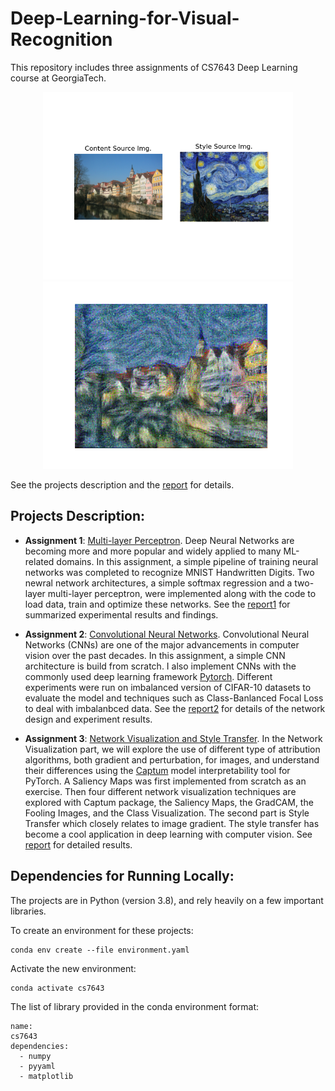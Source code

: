 # Deep-Learning-for-Visual-Recognition
 
This repository includes three assignments of CS7643 Deep Learning course at GeorgiaTech.

<div align=center><img src="assignment3/styles_images/starry_tubingen_before.png" height="300"><img src="assignment3/styles_images/starry_tubingen.png" height="300"><div align=left>

See the projects description and the [report](assignment3/report-a3-cpeng78.pdf) for details.


## Projects Description: 
- **Assignment 1**: [Multi-layer Perceptron](assignment1). Deep Neural Networks are becoming more and more popular and widely applied to many ML-related domains. In this assignment, a simple pipeline of training neural networks was completed to recognize MNIST Handwritten Digits. Two newral network architectures, a simple softmax regression and a two-layer multi-layer perceptron, were implemented along with the code to load data, train and optimize these networks. See the [report1](assignment1/report-a1-cpeng78.pdf) for summarized experimental results and findings.

- **Assignment 2**: [Convolutional Neural Networks](assignment2). Convolutional Neural Networks (CNNs) are one of the major advancements in computer vision over the past decades. In this assignment, a simple CNN architecture is build from scratch. I also implement CNNs with the commonly used deep learning framework [Pytorch](https://pytorch.org/). Different experiments were run on imbalanced version of CIFAR-10 datasets to evaluate the model and techniques such as Class-Banlanced Focal Loss to deal with imbalanbced data. See the [report2](assignment2/report-a2-cpeng78.pdf) for details of the network design and experiment results.

- **Assignment 3**: [Network Visualization and Style Transfer](assignment3). In the Network Visualization part, we will explore the use of different type of attribution algorithms, both gradient and perturbation, for images, and understand their differences using the [Captum](https://captum.ai/) model interpretability tool for PyTorch. A Saliency Maps was first implemented from scratch as an exercise. Then four different network visualization techniques are explored with Captum package, the Saliency Maps, the GradCAM, the Fooling Images, and the Class Visualization. The second part is Style Transfer which closely relates to image gradient. The style transfer has become a cool application in deep learning with computer vision. See [report](assignment3/report-a3-cpeng78.pdf) for detailed results.

## Dependencies for Running Locally:

The projects are in Python (version 3.8), and rely heavily on a few important libraries.

To create an environment for these projects:
```
conda env create --file environment.yaml
```
Activate the new environment:
```
conda activate cs7643
```
The list of library provided in the conda environment format:
```
name:
cs7643
dependencies:
  - numpy
  - pyyaml
  - matplotlib
```
